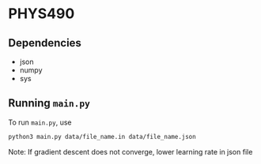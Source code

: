 # PHYS490

## Dependencies

- json
- numpy
- sys

## Running `main.py`

To run `main.py`, use

```sh
python3 main.py data/file_name.in data/file_name.json
```
Note: If gradient descent does not converge, lower learning rate in json file

